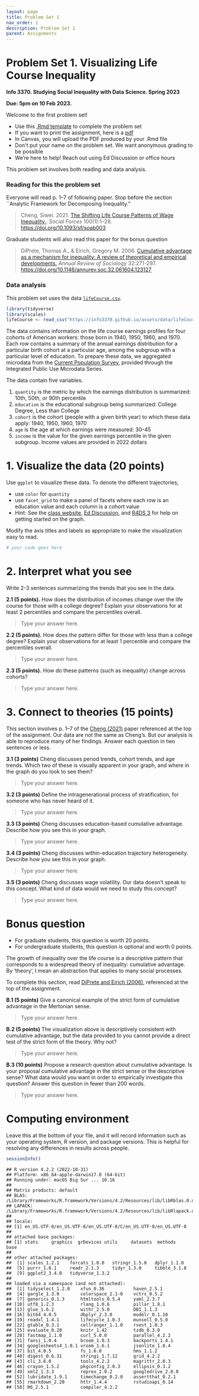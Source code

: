 ```yaml
---
layout: page
title: Problem Set 1
nav_order: 1
description: Problem Set 1
parent: Assignments
---
```



# Problem Set 1. Visualizing Life Course Inequality

**Info 3370. Studying Social Inequality with Data Science. Spring 2023**

**Due: 5pm on 10 Feb 2023.**

Welcome to the first problem set!

- Use this [.Rmd template](https://info3370.github.io/assets/assignments/pset1.Rmd) to complete the problem set- If you want to print the assignment, here is a [pdf](https://info3370.github.io/assets/assignments/pset1.pdf)- In Canvas, you will upload the PDF produced by your .Rmd file- Don't put your name on the problem set. We want anonymous grading to be possible- We’re here to help! Reach out using Ed Discussion or office hours

This problem set involves both reading and data analysis.

### Reading for this the problem set

Everyone will read p. 1–7 of following paper. Stop before the section
\`\`Analytic Framework for Decomposing Inequality.”

> Cheng, Siwei. 2021. [The Shifting Life Course Patterns of Wage
> Inequality.](https://doi.org/10.1093/sf/soab003). *Social Forces*
> 100(1):1–28. <https://doi.org/10.1093/sf/soab003>

Graduate students will also read this paper for the bonus question

> DiPrete, Thomas A., & Eirich, Gregory M. 2006. [Cumulative advantage
> as a mechanism for inequality: A review of theoretical and empirical
> developments.](https://doi.org/10.1146/annurev.soc.32.061604.123127)
> *Annual Review of Sociology* 32:271-297.
> <https://doi.org/10.1146/annurev.soc.32.061604.123127>

### Data analysis

This problem set uses the data
[`lifeCourse.csv`](https://info3370.github.io/assets/data/lifeCourse.csv).

``` r
library(tidyverse)
library(scales)
lifeCourse <- read_csv("https://info3370.github.io/assets/data/lifeCourse.csv")
```

The data contains information on the life course earnings profiles for
four cohorts of American workers: those born in 1940, 1950, 1960, and
1970. Each row contains a summary of the annual earnings distribution
for a particular birth cohort at a particular age, among the subgroup
with a particular level of education. To prepare these data, we
aggregated microdata from the [Current Population
Survey](https://cps.ipums.org/cps/), provided through the Integrated
Public Use Microdata Series.

The data contain five variables.

1.  `quantity` is the metric by which the earnings distribution is
    summarized: 10th, 50th, or 90th percentile
2.  `education` is the educational subgroup being summarized: College
    Degree, Less than College
3.  `cohort` is the cohort (people with a given birth year) to which
    these data apply: 1940, 1950, 1960, 1970
4.  `age` is the age at which earnings were measured: 30–45
5.  `income` is the value for the given earnings percentile in the given
    subgroup. Income values are provided in 2022 dollars

# 1. Visualize the data (20 points)

Use `ggplot` to visualize these data. To denote the different
trajectories,

- use `color` for `quantity`
- use `facet_grid` to make a panel of facets where each row is an
  education value and each column is a cohort value
- Hint: See the [class
  website](https://info3370.github.io/lessonplans/2a/), [Ed
  Discussion](https://edstem.org/us/courses/33934/discussion/2475421),
  and [R4DS 3](https://r4ds.had.co.nz/data-visualisation.html) for help
  on getting started on the graph.

Modify the axis titles and labels as appropriate to make the
visualization easy to read.

``` r
# your code goes here
```

# 2. Interpret what you see

Write 2-3 sentences summarizing the trends that you see in the data.

**2.1 (5 points).** How does the distribution of incomes change over the
life course for those with a college degree? Explain your observations
for at least 2 percentiles and compare the percentiles overall.

> Type your answer here.

**2.2 (5 points).** How does the pattern differ for those with less than
a college degree? Explain your observations for at least 1 percentile
and compare the percentiles overall.

> Type your answer here.

**2.3 (5 points).** How do these patterns (such as inequality) change
across cohorts?

> Type your answer here.

# 3. Connect to theories (15 points)

This section involves p. 1–7 of the [Cheng
(2021)](https://doi.org/10.1093/sf/soab003) paper referenced at the top
of the assignment. Our data are not the same as Cheng’s. But our
analysis is able to reproduce many of her findings. Answer each question
in two sentences or less.

**3.1 (3 points)** Cheng discusses period trends, cohort trends, and age
trends. Which two of these is visually apparent in your graph, and where
in the graph do you look to see them?

> Type your answer here.

**3.2 (3 points)** Define the intragenerational process of
stratification, for someone who has never heard of it.

> Type your answer here.

**3.3 (3 points)** Cheng discusses education-based cumulative advantage.
Describe how you see this in your graph.

> Type your answer here.

**3.4 (3 points)** Cheng discusses within-education trajectory
heterogeneity. Describe how you see this in your graph.

> Type your answer here.

**3.5 (3 points)** Cheng discusses wage volatility. Our data doesn’t
speak to this concept. What kind of data would we need to study this
concept?

> Type your answer here.

# Bonus question

- For graduate students, this question is worth 20 points.
- For undergraduate students, this question is optional and worth 0
  points.

The growth of inequality over the life course is a descriptive pattern
that corresponds to a widespread theory of inequality: cumulative
advantage. By ‘theory’, I mean an abstraction that applies to many
social processes.

To complete this section, read [DiPrete and Eirich
(2006)](https://doi.org/10.1146/annurev.soc.32.061604.123127),
referenced at the top of the assignment.

**B.1 (5 points)** Give a canonical example of the strict form of
cumulative advantage in the Mertonian sense.

> Type your answer here.

**B.2 (5 points)** The visualization above is descriptively consistent
with cumulative advantage, but the data provided to you cannot provide a
direct test of the strict form of the theory. Why not?

> Type your answer here.

**B.3 (10 points)** Propose a research question about cumulative
advantage. Is your proposal cumulative advantage in the strict sense or
the descriptive sense? What data would you want in order to empirically
investigate this question? Answer this question in fewer than 200 words.

> Type your answer here.

# Computing environment

Leave this at the bottom of your file, and it will record information
such as your operating system, R version, and package versions. This is
helpful for resolving any differences in results across people.

``` r
sessionInfo()
```

    ## R version 4.2.2 (2022-10-31)
    ## Platform: x86_64-apple-darwin17.0 (64-bit)
    ## Running under: macOS Big Sur ... 10.16
    ## 
    ## Matrix products: default
    ## BLAS:   /Library/Frameworks/R.framework/Versions/4.2/Resources/lib/libRblas.0.dylib
    ## LAPACK: /Library/Frameworks/R.framework/Versions/4.2/Resources/lib/libRlapack.dylib
    ## 
    ## locale:
    ## [1] en_US.UTF-8/en_US.UTF-8/en_US.UTF-8/C/en_US.UTF-8/en_US.UTF-8
    ## 
    ## attached base packages:
    ## [1] stats     graphics  grDevices utils     datasets  methods   base     
    ## 
    ## other attached packages:
    ##  [1] scales_1.2.1    forcats_1.0.0   stringr_1.5.0   dplyr_1.1.0    
    ##  [5] purrr_1.0.1     readr_2.1.3     tidyr_1.3.0     tibble_3.1.8   
    ##  [9] ggplot2_3.4.0   tidyverse_1.3.2
    ## 
    ## loaded via a namespace (and not attached):
    ##  [1] tidyselect_1.2.0    xfun_0.36           haven_2.5.1        
    ##  [4] gargle_1.3.0        colorspace_2.1-0    vctrs_0.5.2        
    ##  [7] generics_0.1.3      htmltools_0.5.4     yaml_2.3.7         
    ## [10] utf8_1.2.3          rlang_1.0.6         pillar_1.8.1       
    ## [13] glue_1.6.2          withr_2.5.0         DBI_1.1.3          
    ## [16] bit64_4.0.5         dbplyr_2.3.0        modelr_0.1.10      
    ## [19] readxl_1.4.1        lifecycle_1.0.3     munsell_0.5.0      
    ## [22] gtable_0.3.1        cellranger_1.1.0    rvest_1.0.3        
    ## [25] evaluate_0.20       knitr_1.42          tzdb_0.3.0         
    ## [28] fastmap_1.1.0       curl_5.0.0          parallel_4.2.2     
    ## [31] fansi_1.0.4         broom_1.0.3         backports_1.4.1    
    ## [34] googlesheets4_1.0.1 vroom_1.6.1         jsonlite_1.8.4     
    ## [37] bit_4.0.5           fs_1.6.0            hms_1.1.2          
    ## [40] digest_0.6.31       stringi_1.7.12      grid_4.2.2         
    ## [43] cli_3.6.0           tools_4.2.2         magrittr_2.0.3     
    ## [46] crayon_1.5.2        pkgconfig_2.0.3     ellipsis_0.3.2     
    ## [49] xml2_1.3.3          reprex_2.0.2        googledrive_2.0.0  
    ## [52] lubridate_1.9.1     timechange_0.2.0    assertthat_0.2.1   
    ## [55] rmarkdown_2.20      httr_1.4.4          rstudioapi_0.14    
    ## [58] R6_2.5.1            compiler_4.2.2
